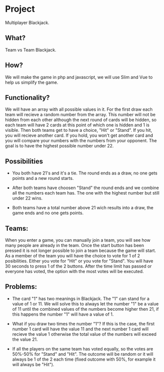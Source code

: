 # Project
Multiplayer Blackjack.

## What?
Team vs Team Blackjack.


## How?
We will make the game in php and javascript, we will use Slim and Vue to help us simplify the game.

## Functionality?
We will have an array with all possible values in it. For the first draw each team will recieve a random number from the array. This number will not be hidden from each other although the next round of cards will be hidden, so each team will have 2 cards at this point of which one is hidden and 1 is visible. Then both teams get to have a choice, "Hit" or "Stand". If you hit, you will recieve another card. If you hold, you won't get another card and you will compare your numbers with the numbers from your opponent. The goal is to have the highest possible number under 22. 

## Possibilities

- You both have 21's and it's a tie. The round ends as a draw, no one gets points and a new round starts.

- After both teams have choosen "Stand" the round ends and we combine all the numbers each team has. The one with the highest number but still under 22 wins.

- Both teams have a total number above 21 wich results into a draw, the game ends and no one gets points.

## Teams:
When you enter a game, you can manually join a team, you will see how many people are already in the team. Once the start button has been pressed it is not longer possible to join a team because the game will start. As a member of the team you will have the choice to vote for 1 of 2 posibilities. Either you vote for "Hit" or you vote for "Stand". You will have 30 seconds to press 1 of the 2 buttons. After the time limit has passed or everyone has voted, the option with the most votes will be executed.

## Problems:

- The card "1" has two meanings in Blackjack. The "1" can stand for a value of 1 or 11. We will solve this to always let the number "1" be a value of 11 until the combined values of the numbers become higher then 21, if this happens the number "1" will have a value of 1. 

- What if you draw two times the number "1"? If this is the case, the first number 1 card will have the value 11 and the next number 1 card will recieve the value 1 otherwise the total value of the numbers will exceed the value 21.

- If all the players on the same team has voted equally, so the votes are 50%-50% for "Stand" and "Hit". The outcome will be random or it will always be 1 of the 2 each time (fixed outcome with 50%, for example it will always be "Hit").
